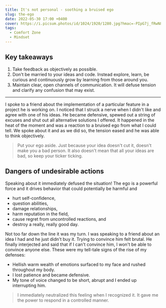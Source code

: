 ```yaml
---
title: It's not personal - soothing a bruised ego
slug: the-ego
date: 2022-05-30 17:00 +0400
cover: https://i.picsum.photos/id/1024/1920/1280.jpg?hmac=-PIpG7j_fRwN8Qtfnsc3M8-kC3yb0XYOBfVzlPSuVII
tags:
  - Comfort Zone
  - Mindset
---
```


## Key takeaways

1. Take feedback as objectively as possible.
1. Don't be married to your ideas and code.
   Instead explore, learn, be curious and continuously grow by learning from those around you.
1. Maintain clear, open channels of communication.
   It will defuse tension and clarify any confusion that may exist.

---

I spoke to a friend about the implementation of a particular feature in a project he is working on.
I noticed that I struck a nerve when I didn't like and agree with one of his ideas.
He became defensive, spewed out a string of excuses and shut out all alternative solutions I offered.
It happened in the heat of the moment and was a reaction to a bruised ego from what I could tell.
We spoke about it and as we did so, the tension eased and he was able to think objectively.

> Put your ego aside.
> Just because your idea doesn't cut it, doesn't make you a bad person.
> It also doesn't mean that all your ideas are bad, so keep your ticker ticking.

## Dangers of undesirable actions

Speaking about it immediately defused the situation!
The ego is a powerful force and it drives behavior that could potentially be harmful and

- hurt self-confidence,
- question abilities,
- damage relationships,
- harm reputation in the field,
- cause regret from uncontrolled reactions, and
- destroy a really, really good day.

Not too far down the line it was my turn.
I was speaking to a friend about an idea I had and he just didn't buy it.
Trying to convince him felt brutal.
He finally interjected and said that if I can't convince him, I won't be able to convince anyone else.
These were my tell-tale signs of the rise of my defenses:

- Hellish warm wealth of emotions surfaced to my face and rushed throughout my body.
- I lost patience and became defensive.
- My tone of voice changed to be short, abrupt and I ended up interrupting him.

> I immediately neutralized this feeling when I recognized it.
> It gave me the power to respond in a controlled manner.
